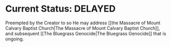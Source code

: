 # Current Status: DELAYED
Preempted by the Creator to so He may address [[the Massacre of Mount Calvary Baptist Church|The Massacre of Mount Calvary Baptist Church]], and subsequent [[The Bluegrass Genocide|The Bluegrass Genocide]] that is ongoing.